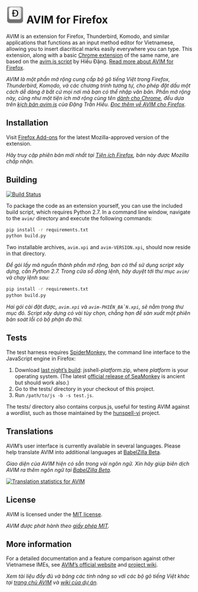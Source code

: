 ![](icon.png?raw=true)
AVIM for Firefox
================

AVIM is an extension for Firefox, Thunderbird, Komodo, and similar applications that functions as an input method editor for Vietnamese, allowing you to insert diacritical marks easily everywhere you can type. This extension, along with a basic [Chrome extension](https://github.com/kimkha/avim-chrome) of the same name, are based on the [avim.js script](http://sourceforge.net/projects/rhos/) by Hiếu Đặng. [Read more about AVIM for Firefox](http://avim.1ec5.org/en/).

*AVIM là một phần mở rộng cung cấp bộ gõ tiếng Việt trong Firefox, Thunderbird, Komodo, và các chương trình tương tự, cho phép đặt dấu một cách dễ dàng ở bất cứ mọi nơi mà bạn có thể nhập văn bản. Phần mở rộng này, cũng như một tiện ích mở rộng cùng tên [dành cho Chrome](https://github.com/kimkha/avim-chrome), đều dựa trên [kịch bản avim.js](http://sourceforge.net/projects/rhos/) của Đặng Trần Hiếu. [Đọc thêm về AVIM cho Firefox](http://avim.1ec5.org/).*

Installation
------------

Visit [Firefox Add-ons](https://addons.mozilla.org/firefox/addon/avim/?src=external-github) for the latest Mozilla-approved version of the extension.

*Hãy truy cập phiên bản mới nhất tại [Tiện ích Firefox](https://addons.mozilla.org/vi/firefox/addon/avim/?src=external-github), bản này được Mozilla chấp nhận.*

Building
--------

[![Build Status](https://travis-ci.org/1ec5/avim.svg?branch=master)](https://travis-ci.org/1ec5/avim)

To package the code as an extension yourself, you can use the included build script, which requires Python 2.7. In a command line window, navigate to the `avim/` directory and execute the following commands:

```bash
pip install -r requirements.txt
python build.py
```

Two installable archives, `avim.xpi` and `avim-VERSION.xpi`, should now reside in that directory.

*Để gói lấy mã nguồn thành phần mở rộng, bạn có thể sử dụng script xây dựng, cần Python 2.7. Trong cửa sổ dòng lệnh, hãy duyệt tới thư mục `avim/` và chạy lệnh sau:*

```bash
pip install -r requirements.txt
python build.py
```

*Hai gói cài đặt được, `avim.xpi` và `avim-PHIÊN_BẢN.xpi`, sẽ nằm trong thư mục đó. Script xây dựng có vài tùy chọn, chẳng hạn để sản xuất một phiên bản soát lỗi có bộ phận đo thử.*

Tests
-----

The test harness requires [SpiderMonkey](https://developer.mozilla.org/en-US/docs/Mozilla/Projects/SpiderMonkey), the command line interface to the JavaScript engine in Firefox:

1. Download [last night’s build](https://ftp.mozilla.org/pub/mozilla.org/firefox/nightly/latest-mozilla-central/): jsshell-_platform_.zip, where _platform_ is your operating system. (The latest [official release of SeaMonkey](http://ftp.mozilla.org/pub/mozilla.org/js/) is ancient but should work also.)
1. Go to the tests/ directory in your checkout of this project.
1. Run `/path/to/js -b -s test.js`.

The tests/ directory also contains corpus.js, useful for testing AVIM against a wordlist, such as those maintained by the [hunspell-vi](https://github.com/1ec5/hunspell-vi) project.

Translations
------------

AVIM’s user interface is currently available in several languages. Please help translate AVIM into additional languages at [BabelZilla Beta](http://adofex.clear.com.ua/projects/p/avim/).

*Giao diện của AVIM hiện có sẵn trong vài ngôn ngữ. Xin hãy giúp biên dịch AVIM ra thêm ngôn ngữ tại [BabelZilla Beta](http://adofex.clear.com.ua/projects/p/avim/).*

[![Translation statistics for AVIM](http://adofex.clear.com.ua/projects/p/avim/chart/image_png)](http://adofex.clear.com.ua/projects/p/avim/)

License
-------

AVIM is licensed under the [MIT license](LICENSE).

*AVIM được phát hành theo [giấy phép MIT](LICENSE).*

More information
----------------

For a detailed documentation and a feature comparison against other Vietnamese IMEs, see [AVIM’s official website](http://avim.1ec5.org/en/) and [project wiki](https://github.com/1ec5/avim/wiki).

*Xem tài liệu đầy đủ và bảng các tính năng so với các bộ gõ tiếng Việt khác tại [trang chủ AVIM](http://avim.1ec5.org/) và [wiki của dự án](https://github.com/1ec5/avim/wiki).*
